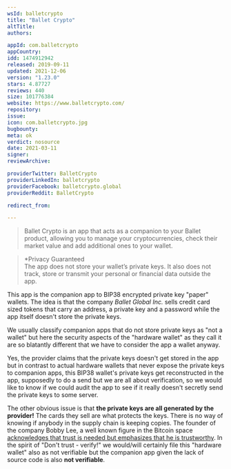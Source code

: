 ```yaml
---
wsId: balletcrypto
title: "Ballet Crypto"
altTitle: 
authors:

appId: com.balletcrypto
appCountry: 
idd: 1474912942
released: 2019-09-11
updated: 2021-12-06
version: "1.23.0"
stars: 4.87727
reviews: 440
size: 101776384
website: https://www.balletcrypto.com/
repository: 
issue: 
icon: com.balletcrypto.jpg
bugbounty: 
meta: ok
verdict: nosource
date: 2021-03-11
signer: 
reviewArchive:

providerTwitter: BalletCrypto
providerLinkedIn: balletcrypto
providerFacebook: balletcrypto.global
providerReddit: BalletCrypto

redirect_from:

---
```


> Ballet Crypto is an app that acts as a companion to your Ballet product,
  allowing you to manage your cryptocurrencies, check their market value and add
  additional ones to your wallet.

> *Privacy Guaranteed<br>
  The app does not store your wallet’s private keys. It also does not track,
  store or transmit your personal or financial data outside the app.

This app is the companion app to BIP38 encrypted private key "paper" wallets.
The idea is that the company *Ballet Global Inc.* sells credit card sized tokens
that carry an address, a private key and a password while the app itself doesn't
store the private keys.

We usually classify companion apps that do not store private keys as "not a wallet"
but here the security aspects of the "hardware wallet" as they call it are so
blatantly different that we have to consider the app a wallet anyway.

Yes, the provider claims that the private keys doesn't get stored in the app but
in contrast to actual hardware wallets that never expose the private keys to
companion apps, this BIP38 wallet's private keys get reconstructed in the app,
supposedly to do a send but we are all about verification, so we would like to
know if we could audit the app to see if it really doesn't secretly send the
private keys to some server.

The other obvious issue is that **the private keys are all generated by the provider!**
The cards they sell are what protects the keys. There is no way of knowing if
anybody in the supply chain is keeping copies. The founder of the company Bobby
Lee, a well known figure in the Bitcoin space
[acknowledges that trust is needed but emphasizes that he is trustworthy](https://www.youtube.com/watch?v=JmbfYlNAuSM).
In the spirit of "Don't trust - verify!" we would/will certainly file this
"hardware wallet" also as not verifiable but the companion app given the lack of
source code is also **not verifiable**.
